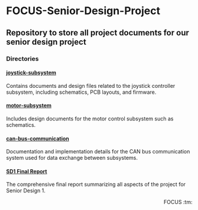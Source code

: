 # FOCUS-Senior-Design-Project

## Repository to store all project documents for our senior design project

### Directories

#### [joystick-subsystem](./joystick-subsystem/)
Contains documents and design files related to the joystick controller subsystem, including schematics, PCB layouts, and firmware.

#### [motor-subsystem](./motor-subsystem/)
Includes design documents for the motor control subsystem such as schematics.

#### [can-bus-communication](./can-bus-communication/)
Documentation and implementation details for the CAN bus communication system used for data exchange between subsystems.

#### [SD1 Final Report](./SD1%20Final%20Report/)
The comprehensive final report summarizing all aspects of the project for Senior Design 1.

<!-- #### [Presentations](./Presentations/) ADD SLIDES OR SOMETHING
Slides and materials for mid-term and final presentations, as well as any additional visual aids or demonstration content. -->

<p align="right">FOCUS :tm: </p>


